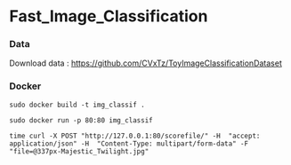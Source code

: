 # Fast_Image_Classification

### Data
Download data : <https://github.com/CVxTz/ToyImageClassificationDataset>

### Docker

```sudo docker build -t img_classif .```

```sudo docker run -p 80:80 img_classif```

```time curl -X POST "http://127.0.0.1:80/scorefile/" -H  "accept: application/json" -H  "Content-Type: multipart/form-data" -F "file=@337px-Majestic_Twilight.jpg"```